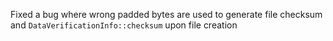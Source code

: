 Fixed a bug where wrong padded bytes are used to generate file checksum and `DataVerificationInfo::checksum` upon file creation
